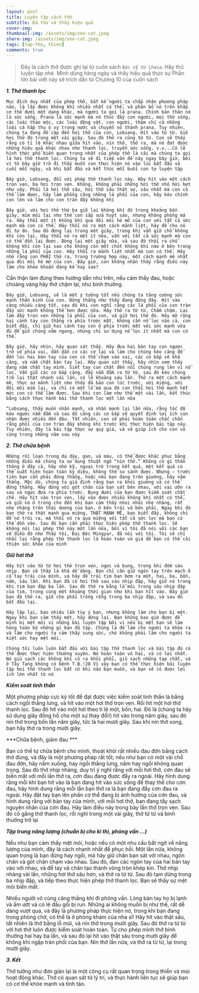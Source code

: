 ```yaml
---
layout: post
title: Luyên tập cách thở
subtitle: Đã thử và thấy hiệu quả
cover-img: 
thumbnail-img: /assets/img/zen-cat.jpeg
share-img: /assets/img/zen-cat.jpeg
tags: [tap-tho, thien]
comments: true
---
```


> Đây là cách thở được ghi lại từ cuốn sách `Bác sỹ từ Lhasa`. Hãy thử luyện tập nhé. Mình dùng hàng ngày và thấy hiệu quả thực sự
> Phần lớn bài viết này sẽ trích dẫn từ Chương 10 của cuốn sách

***1\. Thở thanh lọc***

`Mục đích duy nhất của phép thở, bất kể người ta chấp nhận phương pháp nào, là lấy được không khí nhiều nhất có thể, và phân bố nó trên khắp cơ thể dưới một dạng khác, mà người ta gọi là prana. Chính bản thân nó là sức sống. Prana là sức mạnh mà nó thúc đẩy con người, mọi thứ sống, các loài thảo mộc, các loài động vật, con người, thậm chí cả những loài cá hấp thụ ô xy trong nước và chuyển nó thành prana. Tuy nhiên, chúng ta đang đề cập đến hơi thở của con, Lobsang. Hít vào từ từ. Giữ hơi thở đó trong một vài giây. Sau đó thở ra cũng từ từ. Con sẽ thấy rằng có tỉ lệ khác nhau giữa hít vào, nín thở, thở ra, mà nó đạt được những hiệu quả khác nhau như thanh lọc, truyền sức sống, v.v...Có lẽ hình thức phổ biến quan trọng nhất của phép thở là cái mà chúng ta gọi là hơi thở thanh lọc. Chúng ta sẽ đi tiếp vấn đề này ngay bây giờ, bởi vì từ bây giờ trở đi thầy muốn con thực hiện nó vào lúc bắt đầu và cuối mỗi ngày, và khi bắt đầu và kết thúc mỗi buổi con tự luyện tập`

`Bây giờ, Lobsang, đối với phép thở thanh lọc này. Hãy hít vào một cách trọn vẹn, ba hơi trọn vẹn. Không, không phải những hơi thở nhỏ hời hợt như vậy. Phải là hơi thở sâu, hơi thở sâu thật sự, sâu nhất mà con có thể làm được, hãy làm phồng căng những lá phổi của con, hãy kéo chính con lên và làm cho con tràn đầy không khí`

`Bây giờ, với hơi thở thứ ba giữ lại không khí đó trong khoảng bốn giây, mím môi lại như thể con sắp sửa huýt sáo, nhưng không phồng má ra. Hãy thổi một ít không khí qua đôi môi hé mở của con với tất cả sức mạnh mà con có thể. Hãy thổi nó ra một cách mãnh liệt, hãy để cho nó đi tự do. Sau đó dừng lại trong một giây, trong khi vẫn giữ chỗ không khí còn lại. Hãy thổi nó ra một ít nữa, vẫn với tất cả sức mạnh mà con có thể dồn lại được. Dừng lại một giây nữa, và sau đó thổi ra chỗ không khí còn lại sao cho không còn một chút không khí nào ở bên trong những lá phổi của con. Hãy thổi ra mãnh liệt nhất mà con có thể. Hãy nhớ rằng con PHẢI thở ra, trong trường hợp này, một cách mạnh mẽ nhất qua đôi môi hé mở của con. Bây giờ, con không nhận thấy rằng điều này làm cho khỏe khoắn đáng kể hay sao?`

Cẩn thận làm đúng theo hướng dẫn như trên, nếu cảm thấy đau, hoặc choáng váng hãy thở chậm lại, như bình thường.

`Bây giờ, Lobsang, sẽ là một ý tưởng tốt nếu chúng ta tăng cường sức mạnh thần kinh của con. Đứng thẳng như thầy đang đứng đây. Hít vào càng nhiều càng tốt, sau đó khi con nghĩ rằng các lá phổi của con tràn đầy sức mạnh không thể hơn được nữa. Hãy thở ra từ từ. Chầm chậm. Lại làm đầy trọn vẹn những lá phổi của con, và giữ hơi thở đó. Hãy mở rộng hai cánh tay con thẳng ra phía trước mặt, không cần nỗ lực nào cả, con biết đấy, chỉ giữ hai cánh tay con ở phía trước mặt với sức mạnh vừa đủ để giữ chúng nằm ngang, nhưng chỉ sử dụng nỗ lực ít nhất mà con có thể.`

`Bây giờ, hãy nhìn, hãy quan sát thầy. Hãy đưa hai bàn tay con ngược trở về phía vai, dần dần co các cơ lại và làm cho chúng kéo căng để đến lúc hai bàn tay của con có thể chạm vào vai, các cơ bắp sẽ khá căng, và nắm chặt bàn tay lại. Hãy quan sát thầy, hãy nhìn xem thầy đang nắm chặt tay mình. Siết tay con chặt đến nỗi chúng rung lên vì nỗ lực. Vẫn giữ các cơ bắp căng, đẩy nắm đấm ra từ từ, sau đó kéo chúng trở lại thật nhanh vài lần, có lẽ khoảng sáu lần. Thở ra một cách mạnh mẽ, thực sự mãnh liệt như thầy đã bảo con lúc trước, với miệng, với đôi môi mím lại, và chỉ có một lỗ mà qua đó con thổi hơi thở mạnh hết mức con có thể làm được. Sau khi con làm như thế một vài lần, kết thúc bằng cách thực hành bài thở thanh lọc một lần nữa`

`“Lobsang, thầy muốn nhấn mạnh, và nhấn mạnh lại lần nữa, rằng tốc độ kéo ngược nắm đấm và sau đó căng các cơ bắp sẽ quyết định lợi ích con nhận được nhiều đến đâu. Tất nhiên, con sẽ phải hoàn toàn chắc chắn rằng phổi của con tràn đầy không khí trước khi thực hiện bài tập này. Tuy nhiên, đây là bài tập thực sự quý giá, và sẽ giúp ích cho con vô cùng trong những năm sau này`

***2\. Thở chữa bệnh***

`Những rối loạn trong dạ dày, gan, và máu, có thể được khắc phục bằng những điều mà chúng ta sử dụng thuật ngữ “nín thở.” Không có gì thần thông ở đây cả, hãy nhớ kỹ, ngoại trừ trong kết quả, một kết quả có thể xuất hiện hoàn toàn kỳ diệu, không thể so sánh được. Nhưng – trước tiên bạn cần phải đứng thẳng, hoặc nếu bạn đang trên giường, hãy nằm thẳng. Mặc dù, chúng ta giả định rằng bạn ra khỏi giường và có thể đứng thẳng. Hãy đứng với gót chân của bạn sát bên nhau, với vai ưỡn ra sau và ngực đưa ra phía trước. Bụng dưới của bạn được kiểm soát chặt chẽ. Hãy hít vào trọn vẹn, lấy vào được nhiều không khí nhất có thể, và giữ nó ở trong cho đến khi bạn cảm thấy nhoi nhói nhẹ nhàng, rất nhẹ nhàng trên thái dương của bạn, ở bên trái và bên phải. Ngay khi đó bạn thở ra thật mạnh qua miệng, THẬT MẠNH MẼ, bạn biết đấy, không chỉ để nó trôi ra, mà thổi nó ra qua miệng với tất cả sức lực mà bạn có thể dồn vào. Sau đó bạn cần phải thực hiện phép thở thanh lọc. Sẽ không nói lại phép thở này một lần nữa, bởi vì tôi đã nói với các bạn về điều đó như Thầy tôi, Đại Đức Mingyar, đã nói với tôi. Tôi sẽ chỉ nhắc lại rằng phép thở thanh lọc là hoàn toàn vô giá để bạn có thể cải thiện sức khỏe của mình`

***Giữ hơi thở***

`Hãy hít vào từ từ hơi thở trọn vẹn, ngực và bụng, trong khi đếm sáu nhịp. Bạn sẽ thấy là khá dễ dàng. Bạn chỉ cần giữ ngón tay trên mạch ở cổ tay trái của mình, và hãy để trái tim bạn bơm ra một, hai, ba, bốn, năm, sáu lần. Khi bạn đã có hơi thở sau sáu nhịp đập, hãy giữ nó trong khi tim bạn đập ba lần. Sau đó thở ra bằng lỗ mũi trong sáu nhịp đập của tim, trong cùng một khoảng thời gian như khi bạn hít vào. Bây giờ bạn đã thở ra, giữ cho phổi trống rỗng trong ba nhịp đập, và sau đó bắt đầu lại.`

`Hãy lặp lại, bao nhiêu lần tùy ý bạn, nhưng không làm cho bạn bị mệt. Ngay khi bạn cảm thấy mệt, hãy dừng lại. Bạn không bao giờ được để mình bị mệt mỏi vì những bài luyện tập bởi vì nếu bị mệt bạn sẽ làm hỏng toàn bộ những gì bạn đã tập. Chúng là để làm cho người ta khỏe ra và làm cho người ta cảm thấy sung sức, chứ không phải làm cho người ta kiệt sức hay mệt mỏi.`

`Chúng tôi luôn luôn bắt đầu với bài tập thở thanh lọc và bài tập đó có thể được thực hiện thường xuyên. Nó hoàn toàn vô hại, và có lợi nhất. Nó giũ sạch các không khí cũ ra khỏi phổi, giũ sạch những tạp chất, và ở Tây Tạng không có bệnh T.B.!28 Vì vậy bạn có thể thực hiện bài luyện tập hơi thở thanh lọc bất cứ khi nào bạn muốn, và bạn sẽ có được lợi ích lớn nhất từ nó`

***Kiểm soát tinh thần***

Một phương pháp cực kỳ tốt để đạt được việc kiểm soát tinh thần là bằng cách ngồi thẳng lưng, và hít vào một hơi thở trọn vẹn. Rồi hít một hơi thở thanh lọc. Sau đó hít vào một hơi theo tỉ lệ một, bốn, hai. Đó là (chúng ta hãy sử dụng giây đồng hồ cho một sự thay đổi!) hít vào trong năm giây, sau đó nín thở trong bốn lần năm giây, tức là hai mươi giây. Sau khi nín thở xong, bạn hãy thở ra trong mười giây.

***Chữa bệnh, giảm đau ***

Bạn có thể tự chữa bệnh cho mình, thoát khỏi rất nhiều đau đớn bằng cách thở đúng, và đây là một phương pháp rất tốt; nếu như bạn có một vài chỗ đau đớn, hãy nằm xuống, hay ngồi thẳng lưng, nằm hay ngồi không quan trọng. Sau đó thở nhịp nhàng, duy trì ý nghĩ rằng với mỗi hơi thở, cơn đau sẽ biến mất với mỗi lần thở ra, cơn đau đang được đẩy ra ngoài. Hãy hình dung rằng mỗi khi bạn hít vào là bạn đang hít vào sức sống để thay thế cho cơn đau, hãy hình dung rằng mỗi lần bạn thở ra là bạn đang đẩy cơn đau ra ngoài. Hãy đặt tay bạn lên phần cơ thể đang bị ảnh hưởng của cơn đau, và hình dung rằng với bàn tay của mình, với mỗi hơi thở, bạn đang tẩy sạch nguyên nhân của cơn đau. Hãy làm điều này trong bảy lần thở trọn vẹn. Sau đó cố gắng thở thanh lọc, rồi nghỉ trong một vài giây, thở từ từ và bình thường trở lại

***Tập trung năng lượng (chuẩn bị cho kì thi, phỏng vấn ...)***

Nếu như bạn cảm thấy mệt mỏi, hoặc nếu có một nhu cầu bất ngờ về năng lượng của mình, đây là cách nhanh nhất để phục hồi. Một lần nữa, không quan trọng là bạn đứng hay ngồi, mà hãy giữ chân bạn sát với nhau, ngón chân và gót chân chạm vào nhau. Sau đó, đan các ngón tay của hai bàn tay vào với nhau, và để tay và chân tạo thành vòng tròn khép kín. Thở nhịp nhàng vài lần, những hơi thở sâu hơn, và thở ra từ từ. Sau đó tạm dừng trong ba nhịp đập, và tiếp theo thực hiện phép thở thanh lọc. Bạn sẽ thấy sự mệt mỏi biến mất.

Nhiều người vô cùng căng thẳng khi đi phỏng vấn. Lòng bàn tay họ bị lạnh và ẩm ướt và có lẽ đầu gối bị run. Những ai không muốn bị như thế, rất dễ dàng vượt qua, và đây là phương pháp thực hiện nó, trong khi bạn đang trong phòng chờ, có thể là ở phòng khám của nha sĩ! Hãy hít vào thật sâu, tất nhiên là thở bằng lỗ mũi, và nín thở trong mười giây. Sau đó thở ra từ từ với hơi thở luôn được kiểm soát hoàn toàn. Tự cho phép mình thở bình thường hai hay ba lần, và sau đó lại hít vào thật sâu trong mười giây để không khí ngập tràn phổi của bạn. Nín thở lần nữa, và thở ra từ từ, lại trong mười giây.


***3\. Kết***

Thở tưởng như đơn giản lại là một công cụ rất quan trọng trong thiền và mọi hoạt động khác. Thở có quan sát từ lý trí, và thực hành liên tục sẽ giúp bạn có cơ thể khỏe mạnh và tỉnh táo.